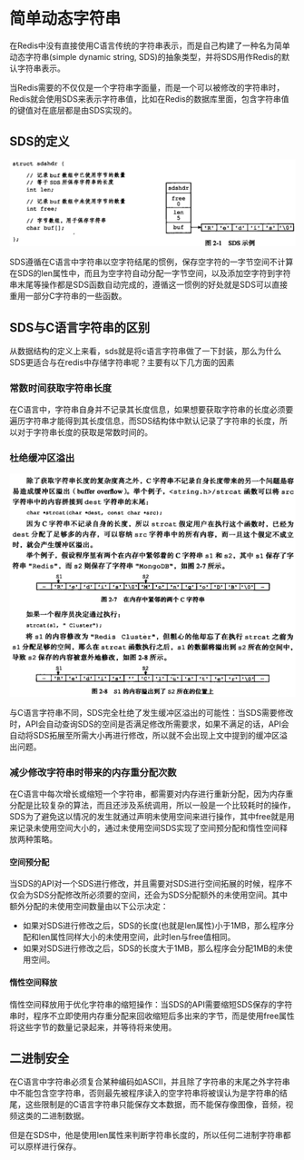 # 简单动态字符串

在Redis中没有直接使用C语言传统的字符串表示，而是自己构建了一种名为简单动态字符串\(simple dynamic string, SDS\)的抽象类型，并将SDS用作Redis的默认字符串表示。

当Redis需要的不仅仅是一个字符串字面量，而是一个可以被修改的字符串时，Redis就会使用SDS来表示字符串值，比如在Redis的数据库里面，包含字符串值的键值对在底层都是由SDS实现的。

## SDS的定义

![](../.gitbook/assets/image%20%28241%29.png)

SDS遵循在C语言中字符串以空字符结尾的惯例，保存空字符的一字节空间不计算在SDS的len属性中，而且为空字符自动分配一字节空间，以及添加空字符到字符串末尾等操作都是SDS函数自动完成的，遵循这一惯例的好处就是SDS可以直接重用一部分C字符串的一些函数。

## SDS与C语言字符串的区别

从数据结构的定义上来看，sds就是将c语言字符串做了一下封装，那么为什么SDS更适合与在redis中存储字符串呢？主要有以下几方面的因素

### 常数时间获取字符串长度

在C语言中，字符串自身并不记录其长度信息，如果想要获取字符串的长度必须要遍历字符串才能得到其长度信息，而SDS结构体中默认记录了字符串的长度，所以对于字符串长度的获取是常数时间的。

### 杜绝缓冲区溢出

![](../.gitbook/assets/image%20%28239%29.png)

与C语言字符串不同，SDS完全杜绝了发生缓冲区溢出的可能性：当SDS需要修改时，API会自动查询SDS的空间是否满足修改所需要求，如果不满足的话，API会自动将SDS拓展至所需大小再进行修改，所以就不会出现上文中提到的缓冲区溢出问题。

### 减少修改字符串时带来的内存重分配次数

在C语言中每次增长或缩短一个字符串，都需要对内存进行重新分配，因为内存重分配是比较复杂的算法，而且还涉及系统调用，所以一般是一个比较耗时的操作，SDS为了避免这以情况的发生就通过声明未使用空间来进行操作，其中free就是用来记录未使用空间大小的，通过未使用空间SDS实现了空间预分配和惰性空间释放两种策略。

#### 空间预分配

当SDS的API对一个SDS进行修改，并且需要对SDS进行空间拓展的时候，程序不仅会为SDS分配修改所必须要的空间，还会为SDS分配额外的未使用空间。其中额外分配的未使用空间数量由以下公示决定：

* 如果对SDS进行修改之后，SDS的长度\(也就是len属性\)小于1MB，那么程序分配和len属性同样大小的未使用空间，此时len与free值相同。
* 如果对SDS进行修改之后，SDS的长度大于1MB，那么程序会分配1MB的未使用空间。

#### 惰性空间释放

惰性空间释放用于优化字符串的缩短操作：当SDS的API需要缩短SDS保存的字符串时，程序不立即使用内存重分配来回收缩短后多出来的字节，而是使用free属性将这些字节的数量记录起来，并等待将来使用。

## 二进制安全

在C语言中字符串必须复合某种编码如ASCII，并且除了字符串的末尾之外字符串中不能包含空字符串，否则最先被程序读入的空字符串将被误认为是字符串的结尾，这些限制是的C语言字符串只能保存文本数据，而不能保存像图像，音频，视频这类的二进制数据。

但是在SDS中，他是使用len属性来判断字符串长度的，所以任何二进制字符串都可以原样进行保存。

